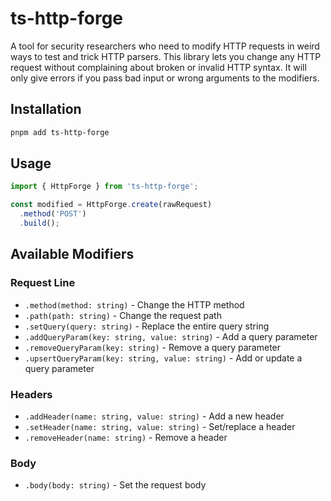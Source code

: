# ts-http-forge

A tool for security researchers who need to modify HTTP requests in weird ways to test and trick HTTP parsers. This library lets you change any HTTP request without complaining about broken or invalid HTTP syntax. It will only give errors if you pass bad input or wrong arguments to the modifiers.

## Installation

```bash
pnpm add ts-http-forge
```

## Usage

```typescript
import { HttpForge } from 'ts-http-forge';

const modified = HttpForge.create(rawRequest)
  .method('POST')
  .build();
```

## Available Modifiers

### Request Line
- `.method(method: string)` - Change the HTTP method
- `.path(path: string)` - Change the request path
- `.setQuery(query: string)` - Replace the entire query string
- `.addQueryParam(key: string, value: string)` - Add a query parameter
- `.removeQueryParam(key: string)` - Remove a query parameter
- `.upsertQueryParam(key: string, value: string)` - Add or update a query parameter


### Headers
- `.addHeader(name: string, value: string)` - Add a new header
- `.setHeader(name: string, value: string)` - Set/replace a header
- `.removeHeader(name: string)` - Remove a header

### Body
- `.body(body: string)` - Set the request body
